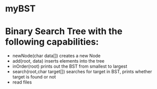 # myBST
# Binary Search Tree with the following capabilities:
* newNode(char data[]) creates a new Node
* add(root, data) inserts elements into the tree
* inOrder(root) prints out the BST from smallest to largest
* search(root,char target[]) searches for target in BST, prints whether target is found or not
* read files

